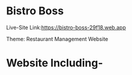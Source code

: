 # Bistro Boss

Live-Site Link:https://bistro-boss-29f18.web.app

Theme: Restaurant Management Website
# Website Including-
